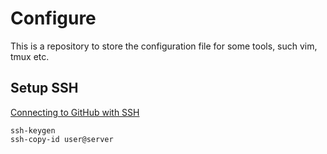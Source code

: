 # Configure
This is a repository to store the configuration file for some tools, such vim, tmux etc.


## Setup SSH
[Connecting to GitHub with SSH](https://docs.github.com/en/free-pro-team@latest/github/authenticating-to-github/connecting-to-github-with-ssh)

```
ssh-keygen
ssh-copy-id user@server
```
